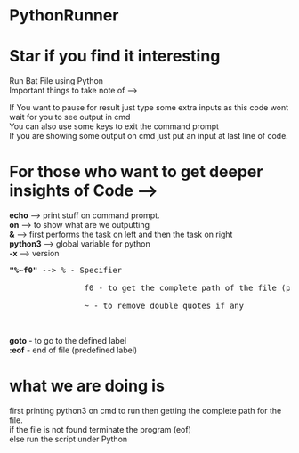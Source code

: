 # PythonRunner
# Star if you find it interesting <br>
Run Bat File using Python<br>
Important things to take note of --> <br>

If You want to pause for result just type some extra inputs as this code wont wait for you to see output in cmd<br>
You can also use some keys to exit the command prompt<br>
If you are showing some output on cmd just put an input at last line of code. <br>


# For those who want to get deeper insights of Code --> <br>
<b>echo</b> --> print stuff on command prompt. <br>
<b>on</b> --> to show what  are we outputting <br>
<b>&</b> --> first performs the task on left and then the task on right <br>
<b>python3</b> --> global variable for python <br>
<b>-x</b> --> version
<pre><b>"%~f0"</b> --> % - Specifier<br>
                f0 - to get the complete path of the file (python in our case)<br>
                ~ - to remove double quotes if any <br>
 </pre>
<b>goto</b> - to go to the defined label<br>
<b>:eof</b> - end of file (predefined label)<br>

# what we are doing is<br> 
first printing python3 on cmd to run then getting the complete path for the file.<br>
if the file is not found terminate the program (eof)<br>
else run the script under Python<br>
